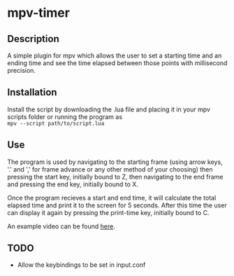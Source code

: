 # mpv-timer

## Description

A simple plugin for mpv which allows the user to set a starting time and an
ending time and see the time elapsed between those points with millisecond
precision. 

## Installation

Install the script by downloading the .lua file and placing it in your mpv
scripts folder or running the program as  
```mpv --script path/to/script.lua```

## Use

The program is used by navigating to the starting frame (using arrow keys, '.'
and ',' for frame advance or any other method of your choosing) then pressing
the start key, initially bound to Z, then navigating to the end frame and pressing the
end key, initially bound to X. 

Once the program recieves a start and end time, it will calculate the total
elapsed time and print it to the screen for 5 seconds. After this time the user
can display it again by pressing the print-time key, initially bound to C.

An example video can be found [here](https://youtu.be/YZq98YdZDk8).

## TODO

- Allow the keybindings to be set in input.conf
